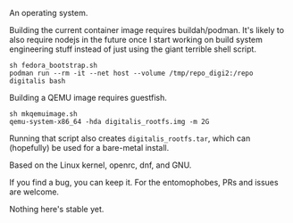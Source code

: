 An operating system.

Building the current container image requires buildah/podman. It's likely to also
require nodejs in the future once I start working on build system engineering stuff
instead of just using the giant terrible shell script.

```
sh fedora_bootstrap.sh
podman run --rm -it --net host --volume /tmp/repo_digi2:/repo digitalis bash
```

Building a QEMU image requires guestfish.

```
sh mkqemuimage.sh
qemu-system-x86_64 -hda digitalis_rootfs.img -m 2G
```

Running that script also creates `digitalis_rootfs.tar`, which can (hopefully) be used for a bare-metal install.

Based on the Linux kernel, openrc, dnf, and GNU.

If you find a bug, you can keep it. For the entomophobes, PRs and issues are welcome.

Nothing here's stable yet.
